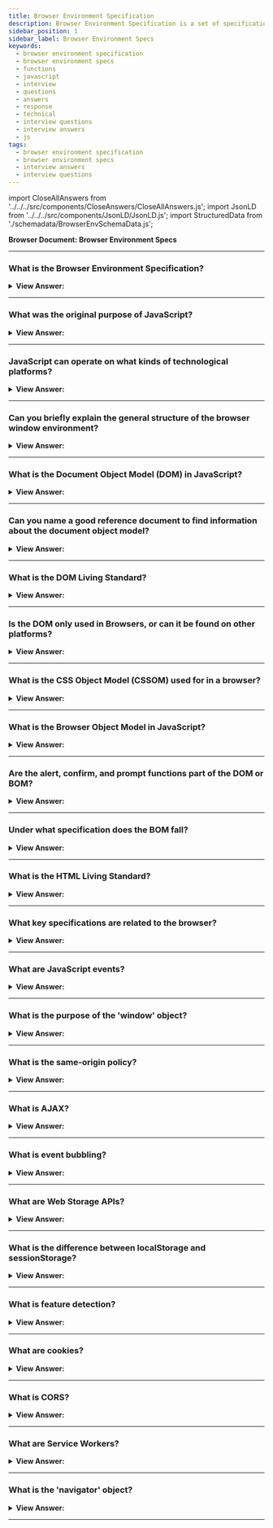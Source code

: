 ```yaml
---
title: Browser Environment Specification
description: Browser Environment Specification is a set of specifications that describe the environment in which a web browser runs. - JavaScript Interview Questions
sidebar_position: 1
sidebar_label: Browser Environment Specs
keywords:
  - browser environment specification
  - browser environment specs
  - functions
  - javascript
  - interview
  - questions
  - answers
  - response
  - technical
  - interview questions
  - interview answers
  - js
tags:
  - browser environment specification
  - browser environment specs
  - interview answers
  - interview questions
---
```


import CloseAllAnswers from '../../../src/components/CloseAnswers/CloseAllAnswers.js';
import JsonLD from '../../../src/components/JsonLD/JsonLD.js';
import StructuredData from './schemadata/BrowserEnvSchemaData.js';

<JsonLD data={StructuredData} />

<head>
  <title>Browser Environment Specification | HelloJavaScript.info</title>
</head>

**Browser Document: Browser Environment Specs**

<CloseAllAnswers />

---

### What is the Browser Environment Specification?

<details>
  <summary><strong>View Answer:</strong></summary>
  <div>
  <div><strong>Interview Response:</strong> It's a set of standards defining how JavaScript interacts with web browsers, including the DOM, events, and communication with servers via AJAX.

</div>
  </div>
</details>

---

### What was the original purpose of JavaScript?

<details>
  <summary><strong>View Answer:</strong></summary>
  <div>
  <div><strong>Interview Response:</strong> The original purpose of JavaScript was to add interactivity and dynamic content to web pages, enabling user interactions, form validation, and manipulation of HTML elements in the browser environment.
</div>
  </div>
</details>

---

### JavaScript can operate on what kinds of technological platforms?

<details>
  <summary><strong>View Answer:</strong></summary>
  <div>
  <div><strong>Interview Response:</strong> JavaScript operates on various platforms, including web browsers, server-side with Node.js, desktop and mobile applications using frameworks like Electron and React Native, and even IoT devices through specialized libraries.
</div><br/>
  <div><strong>Technical Response:</strong> The JavaScript language can run on a browser, or a webserver or another host, even a “smart” coffee machine, if it can run JavaScript. Each of them provides platform-specific functionality. The JavaScript specification calls that a host environment. A host environment provides its own objects and functions additional to the language core. Web browsers give a means to control web pages. Node.js provides server-side features, and so on.
</div>
  </div>
</details>

---

### Can you briefly explain the general structure of the browser window environment?

<details>
  <summary><strong>View Answer:</strong></summary>
  <div>
  <div><strong>Interview Response:</strong> A browser at its root consists of a window (root object), DOM, BOM, and the JavaScript Object. The DOM is the document object model, and the BOM is the browser object model. JavaScript is the language used to interact with the window, DOM, and BOM.
</div>
  </div>
</details>

---

### What is the Document Object Model (DOM) in JavaScript?

<details>
  <summary><strong>View Answer:</strong></summary>
  <div>
  <div><strong>Interview Response:</strong> The DOM is a tree-like structure representing an HTML document, allowing scripts to manipulate the content, structure, and styles of a webpage. The Document Object Model, or DOM, represents all page content as editable objects.  The principal "entry point" to the page is the document object, and we may use it to edit or create anything on the website.
</div><br />
  <div><strong className="codeExample">Code Example:</strong><br /><br />

  <div></div>

```js
// change the background color to red
document.body.style.background = 'red';

// change it back after 1 second
setTimeout(() => (document.body.style.background = ''), 1000);
```

  </div>
  </div>
</details>

---

### Can you name a good reference document to find information about the document object model?

<details>
  <summary><strong>View Answer:</strong></summary>
  <div>
  <div><strong>Interview Response:</strong> Two good reference documents used to reference information about the DOM include the MDN Web Docs and the DOM Living Standard. The DOM Living Standard provides you with detailed information about the specification, and the MDN is a detailed guide expressed in an easy way to learn.
</div>
  </div>
</details>

---

### What is the DOM Living Standard?

<details>
  <summary><strong>View Answer:</strong></summary>
  <div>
  <div><strong>Interview Response:</strong> The DOM Living Standard is a constantly evolving specification that defines the structure, behavior, and APIs of the Document Object Model, ensuring cross-browser consistency and addressing modern web development requirements.
</div>
  </div>
</details>

---

### Is the DOM only used in Browsers, or can it be found on other platforms?

<details>
  <summary><strong>View Answer:</strong></summary>
  <div>
  <div><strong>Interview Response:</strong> While the DOM is primarily used in browsers, it can also be found on other platforms, such as server-side environments like Node.js, using libraries like JSDOM to simulate browser-like DOM interactions.
</div>
  </div>
</details>

---

### What is the CSS Object Model (CSSOM) used for in a browser?

<details>
  <summary><strong>View Answer:</strong></summary>
  <div>
  <div><strong>Interview Response:</strong> The CSS Object Model (CSSOM) is a browser API that represents stylesheets, allowing JavaScript to interact with and manipulate CSS rules and styles applied to HTML elements.</div><br />
  <div><strong>Technical Response:</strong> The CSS Object Model is a set of APIs that allow JavaScript to manipulate CSS. It is similar to the DOM, but for CSS rather than HTML. It enables users to view and alter CSS styles in real-time. It is independent of the DOM, yet they collaborate when we change the document's style rules. CSSOM, on the other hand, is rarely a necessity in reality.
  </div>
  </div>
</details>

---

### What is the Browser Object Model in JavaScript?

<details>
  <summary><strong>View Answer:</strong></summary>
  <div>
  <div><strong>Interview Response:</strong> The Browser Object Model (BOM) in JavaScript represents browser components, such as 'window', 'navigator', and 'location', enabling developers to interact with the browser environment and its properties.</div><br />
  <div><strong>Technical Response:</strong> The Browser Object Model (BOM) represents additional objects provided by the browser (host environment) for working with everything except the document.<br /><br />
  <strong>For Example:</strong><br /><br />
  <ol>
    <li>The navigator object gives context about the browser and the operating system. There are various characteristics, but the navigator and location are the most well-known. userAgent tells us about the current browser, and navigator.platform tells us about the platform (which varies depending on whether it's Windows, Linux, or Mac).</li>
    <li>We can read the current URL and redirect the browser to a new URL using the location object.</li>
  </ol>
  </div><br />
  <div><strong className="codeExample">Code Example:</strong> Here’s how we can use the location object<br /><br />

  <div></div>

```js
// Here’s how we can use the location object:
alert(location.href); // shows current URL

if (confirm('Go to Wikipedia?')) {
  location.href = 'https://wikipedia.org'; // redirect the browser to another URL
}
```

  </div>
  </div>
</details>

---

### Are the alert, confirm, and prompt functions part of the DOM or BOM?

<details>
  <summary><strong>View Answer:</strong></summary>
  <div>
  <div><strong>Interview Response:</strong> The alert, confirm, and prompt functions are part of the Browser Object Model (BOM), specifically the 'window' object, and are used for displaying simple dialogs to interact with users.
</div>
  </div>
</details>

---

### Under what specification does the BOM fall?

<details>
  <summary><strong>View Answer:</strong></summary>
  <div>
  <div><strong>Interview Response:</strong> The BOM falls under the HTML Living Standard specification, which defines the browser environment, including the 'window', 'navigator', and other related objects, in addition to the DOM and HTML elements.</div><br />
  <div><strong>Technical Response:</strong> The BOM is part of the HTML standard. Yes, you read that correctly. The HTML standard, available at https://html.spec.whatwg.org, encompasses more than just the "HTML language" (tags, attributes) and a slew of objects, methods, and browser-specific DOM extensions. That's "HTML in broad strokes." Additionally, certain parts have supplementary specifications given at https://spec.whatwg.org.
  </div>
  </div>
</details>

---

### What is the HTML Living Standard?

<details>
  <summary><strong>View Answer:</strong></summary>
  <div>
  <div><strong>Interview Response:</strong> The HTML Living Standard is an evolving specification that defines HTML, DOM, and browser-related APIs, ensuring consistent behavior across browsers and addressing modern web development needs.<br />
  </div>
  </div>
</details>

---

### What key specifications are related to the browser?

<details>
  <summary><strong>View Answer:</strong></summary>
  <div>
  <div><strong>Interview Response:</strong> Key manuals related to the browser are the HTML Living Standard, Document Object Model (DOM) specification, CSS Object Model (CSSOM), JavaScript ECMAScript specification, and Web API interfaces documentation.<br /><br />
  <ol>
      <li>HTML Living Standard: Covers HTML, DOM, and browser-related APIs.</li>
      <li>CSS Specifications: Defines the behavior and styling of CSS, including CSSOM.</li>
      <li>ECMAScript (JavaScript): Specifies the core JavaScript language features.</li>
      <li>Web APIs: Defines additional APIs for web development, like Fetch, Web Storage, and Web Workers.</li>
      <li>WebRTC: Covers real-time communication between browsers.</li>
      <li>WebAssembly: Describes a binary instruction format for secure and efficient code execution in web browsers.</li>
  </ol>
  </div>
  </div>
</details>

---

### What are JavaScript events?

<details>
  <summary><strong>View Answer:</strong></summary>
  <div>
  <div><strong>Interview Response:</strong> Events are actions or occurrences, like clicks or keypresses, that trigger functions or event listeners to execute code in response to user interactions.<br />
  </div>
  </div>
</details>

---

### What is the purpose of the 'window' object?

<details>
  <summary><strong>View Answer:</strong></summary>
  <div>
  <div><strong>Interview Response:</strong> The 'window' object represents the browser window and provides properties, methods, and events for interacting with the global environment and document content.<br />
  </div>
  </div>
</details>

---

### What is the same-origin policy?

<details>
  <summary><strong>View Answer:</strong></summary>
  <div>
  <div><strong>Interview Response:</strong> AJAX (Asynchronous JavaScript and XML) is a technique that enables web applications to send and receive data asynchronously, updating content without reloading the entire page.<br />
  </div>
  </div>
</details>

---

### What is AJAX?

<details>
  <summary><strong>View Answer:</strong></summary>
  <div>
  <div><strong>Interview Response:</strong> The same-origin policy restricts web pages from interacting with resources from different origins, protecting against potential security vulnerabilities like cross-site scripting.<br />
  </div>
  </div>
</details>

---

### What is event bubbling?

<details>
  <summary><strong>View Answer:</strong></summary>
  <div>
  <div><strong>Interview Response:</strong> Event bubbling is the propagation of an event from a child to parent elements in the DOM tree, triggering event listeners on each element along the way.<br />
  </div>
  </div>
</details>

---

### What are Web Storage APIs?

<details>
  <summary><strong>View Answer:</strong></summary>
  <div>
  <div><strong>Interview Response:</strong> Web Storage APIs (localStorage and sessionStorage) are used to store key-value pairs in the browser, providing a simple way to persist data across page reloads and sessions.<br />
  </div>
  </div>
</details>

---

### What is the difference between localStorage and sessionStorage?

<details>
  <summary><strong>View Answer:</strong></summary>
  <div>
  <div><strong>Interview Response:</strong> localStorage stores data with no expiration, while sessionStorage stores data for the duration of the page session, deleting the data when the browser is closed.<br />
  </div>
  </div>
</details>

---

### What is feature detection?

<details>
  <summary><strong>View Answer:</strong></summary>
  <div>
  <div><strong>Interview Response:</strong> Feature detection is a technique used to identify browser capabilities, allowing developers to provide fallback solutions or enhancements for unsupported or partially supported features.<br />
  </div>
  </div>
</details>

---

### What are cookies?

<details>
  <summary><strong>View Answer:</strong></summary>
  <div>
  <div><strong>Interview Response:</strong> Cookies are small pieces of data stored by the browser, used to maintain state between requests or visits, often for user authentication, preferences, or tracking.<br />
  </div>
  </div>
</details>

---

### What is CORS?

<details>
  <summary><strong>View Answer:</strong></summary><br />
  <div>
  <div><strong>Interview Response:</strong> CORS (Cross-Origin Resource Sharing) is a mechanism that enables many resources, like fonts, images, and scripts, to be requested across origins, while maintaining security restrictions in the browser.
  </div><br />
  </div>
</details>

---

### What are Service Workers?

<details>
  <summary><strong>View Answer:</strong></summary><br />
  <div>
  <div><strong>Interview Response:</strong> Service Workers are scripts that run in the background, independent of a web page, enabling features like offline support, push notifications, and background data updates.
  </div><br />
  </div>
</details>

---

### What is the 'navigator' object?

<details>
  <summary><strong>View Answer:</strong></summary><br />
  <div>
  <div><strong>Interview Response:</strong> The 'navigator' object provides information about the user's browser, OS, and device, helping developers optimize their applications for different environments.
  </div><br />
  </div>
</details>

---
